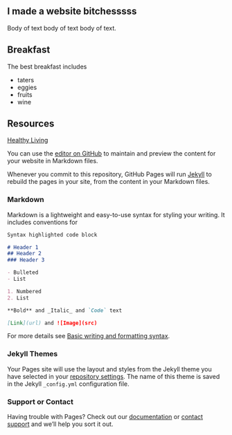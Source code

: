 ## I made a website bitchesssss

Body of text body of text body of text.


<h2>Breakfast</h2>

<p>The best breakfast includes</p>

<ul>
  <li>taters</li>
  <li>eggies</li>
  <li>fruits</li>
  <li>wine</li>
 </ul> 


<h2>Resources</h2>

<a href="https://www.healthyliving.com.au/">Healthy Living</a>

You can use the [editor on GitHub](https://github.com/Tammybeans/tammybeans.github.io/edit/main/README.md) to maintain and preview the content for your website in Markdown files.

Whenever you commit to this repository, GitHub Pages will run [Jekyll](https://jekyllrb.com/) to rebuild the pages in your site, from the content in your Markdown files.

### Markdown

Markdown is a lightweight and easy-to-use syntax for styling your writing. It includes conventions for

```markdown
Syntax highlighted code block

# Header 1
## Header 2
### Header 3

- Bulleted
- List

1. Numbered
2. List

**Bold** and _Italic_ and `Code` text

[Link](url) and ![Image](src)
```

For more details see [Basic writing and formatting syntax](https://docs.github.com/en/github/writing-on-github/getting-started-with-writing-and-formatting-on-github/basic-writing-and-formatting-syntax).

### Jekyll Themes

Your Pages site will use the layout and styles from the Jekyll theme you have selected in your [repository settings](https://github.com/Tammybeans/tammybeans.github.io/settings/pages). The name of this theme is saved in the Jekyll `_config.yml` configuration file.

### Support or Contact

Having trouble with Pages? Check out our [documentation](https://docs.github.com/categories/github-pages-basics/) or [contact support](https://support.github.com/contact) and we’ll help you sort it out.
